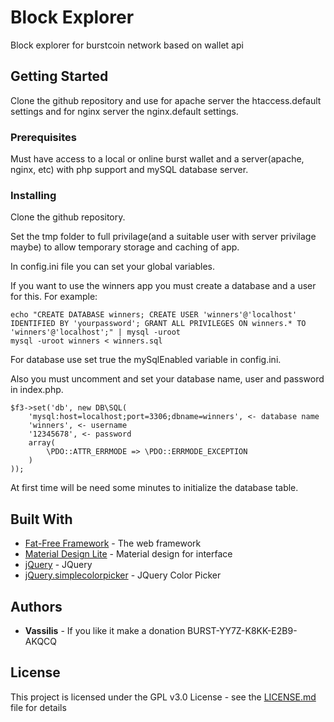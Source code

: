 # Block Explorer

Block explorer for burstcoin network based on wallet api

## Getting Started

Clone the github repository and use for apache server the htaccess.default settings and for nginx server the nginx.default settings.

### Prerequisites

Must have access to a local or online burst wallet and a server(apache, nginx, etc) with php support and mySQL database server.

### Installing

Clone the github repository.

Set the tmp folder to full privilage(and a suitable user with server privilage maybe) to allow temporary storage and caching of app.

In config.ini file you can set your global variables.

If you want to use the winners app you must create a database and a user for this. For example:

```
echo "CREATE DATABASE winners; CREATE USER 'winners'@'localhost' IDENTIFIED BY 'yourpassword'; GRANT ALL PRIVILEGES ON winners.* TO 'winners'@'localhost';" | mysql -uroot
mysql -uroot winners < winners.sql
```

For database use set true the mySqlEnabled variable in config.ini.

Also you must uncomment and set your database name, user and password in index.php.

```
$f3->set('db', new DB\SQL(
    'mysql:host=localhost;port=3306;dbname=winners', <- database name
    'winners', <- username
	'12345678', <- password
	array( 
		\PDO::ATTR_ERRMODE => \PDO::ERRMODE_EXCEPTION 
	)
));
```

At first time will be need some minutes to initialize the database table.

## Built With

* [Fat-Free Framework](https://fatfreeframework.com/) - The web framework 
* [Material Design Lite](https://getmdl.io/) - Material design for interface
* [jQuery](https://jquery.com/) - JQuery
* [jQuery.simplecolorpicker](https://github.com/tkrotoff/jquery-simplecolorpicker) - JQuery Color Picker

## Authors

* **Vassilis** - If you like it make a donation BURST-YY7Z-K8KK-E2B9-AKQCQ

## License

This project is licensed under the GPL v3.0 License - see the [LICENSE.md](LICENSE.md) file for details

